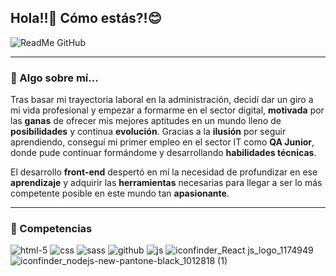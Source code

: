 
## Hola!!👋 Cómo estás?!:blush:  

![ReadMe GitHub](https://user-images.githubusercontent.com/70604477/102533337-934cd680-40a5-11eb-8504-e095a80db725.png)
___


### :raising_hand: Algo sobre mí...

Tras basar mi trayectoria laboral en la administración, decidí dar un giro a mi vida profesional y empezar a formarme en el sector digital, **motivada** por las **ganas** de ofrecer mis mejores aptitudes en un mundo lleno de **posibilidades** y continua **evolución**. Gracias a la **ilusión** por seguir aprendiendo, conseguí mi primer empleo en el sector IT como **QA Junior**, donde pude continuar formándome y desarrollando **habilidades técnicas**. 

El desarrollo **front-end** despertó en mí la necesidad de profundizar en ese **aprendizaje** y adquirir las **herramientas** necesarias para llegar a ser lo más competente posible en este mundo tan **apasionante**.
___


### :rocket: Competencias

![html-5](https://user-images.githubusercontent.com/70604477/102540649-9cdb3c00-40af-11eb-92ca-529d901f6377.png)
![css](https://user-images.githubusercontent.com/70604477/102540660-a1075980-40af-11eb-9c98-6ab70b6026c7.png)
![sass](https://user-images.githubusercontent.com/70604477/102540872-f8a5c500-40af-11eb-8277-5dfc070da0b4.png)
![github](https://user-images.githubusercontent.com/70604477/102537817-c1351980-40ab-11eb-8a59-d435c0aa46ae.png)
![js](https://user-images.githubusercontent.com/70604477/102541614-e8dab080-40b0-11eb-9fc3-d44ad6ed2d72.png)
![iconfinder_React js_logo_1174949](https://user-images.githubusercontent.com/70604477/102542347-f5abd400-40b1-11eb-81e8-7033ce9cdf1c.png)
![iconfinder_nodejs-new-pantone-black_1012818 (1)](https://user-images.githubusercontent.com/70604477/102544188-b468f380-40b4-11eb-8a0a-5796782ac2dc.png)





<!--
**maribelgr/maribelgr** is a ✨ _special_ ✨ repository because its `README.md` (this file) appears on your GitHub profile.

Here are some ideas to get you started:

- 🔭 I’m currently working on ...
- 🌱 I’m currently learning ...
- 👯 I’m looking to collaborate on ...
- 🤔 I’m looking for help with ...
- 💬 Ask me about ...
- 📫 How to reach me: ...
- 😄 Pronouns: ...
- ⚡ Fun fact: ...
-->

